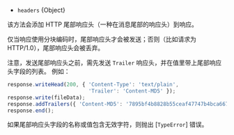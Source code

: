 <!-- YAML
added: v0.3.0
-->

* `headers` {Object}

该方法会添加 HTTP 尾部响应头（一种在消息尾部的响应头）到响应。

仅当响应使用分块编码时，尾部响应头才会被发送；否则（比如请求为 HTTP/1.0），尾部响应头会被丢弃。

注意，发送尾部响应头之前，需先发送 `Trailer` 响应头，并在值里带上尾部响应头字段的列表。
例如：

```js
response.writeHead(200, { 'Content-Type': 'text/plain',
                          'Trailer': 'Content-MD5' });
response.write(fileData);
response.addTrailers({ 'Content-MD5': '7895bf4b8828b55ceaf47747b4bca667' });
response.end();
```

如果尾部响应头字段的名称或值包含无效字符，则抛出 [`TypeError`] 错误。


